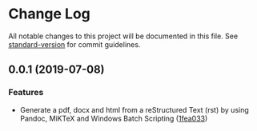# Change Log

All notable changes to this project will be documented in this file. See [standard-version](https://github.com/conventional-changelog/standard-version) for commit guidelines.

## 0.0.1 (2019-07-08)


### Features

* Generate a pdf, docx and html from a reStructured Text (rst) by using Pandoc, MiKTeX and Windows Batch Scripting ([1fea033](https://github.com/ALT-F1/restructuredtext-to-pdf-docx-html-using-pandoc-miktex/commit/1fea033))
